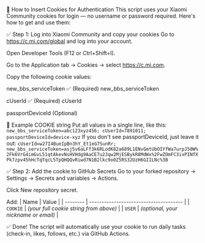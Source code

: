 🔐 How to Insert Cookies for Authentication
This script uses your Xiaomi Community cookies for login — no username or password required. Here's how to get and use them:

✅ Step 1: Log into Xiaomi Community and copy your cookies
Go to https://c.mi.com/global and log into your account.

Open Developer Tools (F12 or Ctrl+Shift+I).

Go to the Application tab → Cookies → select https://c.mi.com.

Copy the following cookie values:

new_bbs_serviceToken ✅ (Required) new_bbs_serviceToken

cUserId ✅ (Required) cUserId

passportDeviceId (Optional)

🧾 Example COOKIE string
Put all values in a single line, like this:
`new_bbs_serviceToken=abc123xyz456; cUserId=7891011; passportDeviceId=device-xyz`
If you don't see passportDeviceId, just leave it out:
`cUserId=w27I4BueIpBn3hY_Et1eG7SunRr; new_bbs_serviceToken=asj5v6aLFf3k6RLodK82a689L1ENvGmtUbOIYfWa7urpJ50W%2Fk6VrG4imGvL51qtAkevNsHVHdg9AaCE7u2Jqw2MjESBykR8MdWx%2FwZOmFC3ixPINfXPk7zpv45hHcTqTqcL5TpQHQQvRiwd7N1B2lkc9o0Z5RS32UzH6GIILNc%3B`

✅ Step 2: Add the cookie to GitHub Secrets
Go to your forked repository → Settings → Secrets and variables → Actions.

Click New repository secret.

Add:
| Name     | Value                                  |
| -------- | -------------------------------------- |
| `COOKIE` | *(your full cookie string from above)* |
| `USER`   | *(optional, your nickname or email)*   |

✅ Done!
The script will automatically use your cookie to run daily tasks (check-in, likes, follows, etc.) via GitHub Actions.
